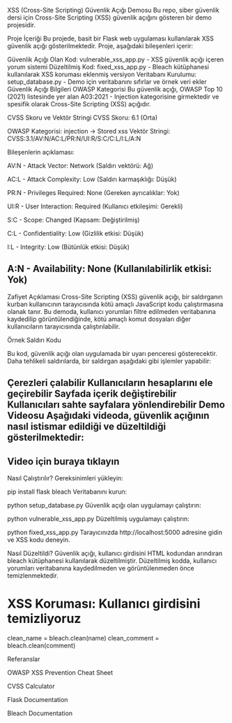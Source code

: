 XSS (Cross-Site Scripting) Güvenlik Açığı Demosu
Bu repo, siber güvenlik dersi için Cross-Site Scripting (XSS) güvenlik açığını gösteren bir demo projesidir.

Proje İçeriği
Bu projede, basit bir Flask web uygulaması kullanılarak XSS güvenlik açığı gösterilmektedir. Proje, aşağıdaki bileşenleri içerir:

Güvenlik Açığı Olan Kod: vulnerable_xss_app.py - XSS güvenlik açığı içeren yorum sistemi
Düzeltilmiş Kod: fixed_xss_app.py - Bleach kütüphanesi kullanılarak XSS koruması eklenmiş versiyon
Veritabanı Kurulumu: setup_database.py - Demo için veritabanını sıfırlar ve örnek veri ekler
Güvenlik Açığı Bilgileri
OWASP Kategorisi
Bu güvenlik açığı, OWASP Top 10 (2021) listesinde yer alan A03:2021 - Injection kategorisine girmektedir ve spesifik olarak Cross-Site Scripting (XSS) açığıdır.

CVSS Skoru ve Vektör Stringi
CVSS Skoru: 6.1 (Orta)

OWASP Kategorisi: injection -> Stored xss
Vektör Stringi: CVSS:3.1/AV:N/AC:L/PR:N/UI:R/S:C/C:L/I:L/A:N

Bileşenlerin açıklaması:

AV:N - Attack Vector: Network (Saldırı vektörü: Ağ)

AC:L - Attack Complexity: Low (Saldırı karmaşıklığı: Düşük)

PR:N - Privileges Required: None (Gereken ayrıcalıklar: Yok)

UI:R - User Interaction: Required (Kullanıcı etkileşimi: Gerekli)

S:C - Scope: Changed (Kapsam: Değiştirilmiş)

C:L - Confidentiality: Low (Gizlilik etkisi: Düşük)

I:L - Integrity: Low (Bütünlük etkisi: Düşük)

A:N - Availability: None (Kullanılabilirlik etkisi: Yok)
-------------------------------------------------------------------------------
Zafiyet Açıklaması
Cross-Site Scripting (XSS) güvenlik açığı, bir saldırganın kurban kullanıcının tarayıcısında kötü amaçlı JavaScript kodu çalıştırmasına olanak tanır. Bu demoda, kullanıcı yorumları filtre edilmeden veritabanına kaydedilip görüntülendiğinde, kötü amaçlı komut dosyaları diğer kullanıcıların tarayıcısında çalıştırılabilir.

Örnek Saldırı Kodu
<script>alert('XSS!')</script>
Bu kod, güvenlik açığı olan uygulamada bir uyarı penceresi gösterecektir. Daha tehlikeli saldırılarda, bir saldırgan aşağıdaki gibi işlemler yapabilir:

Çerezleri çalabilir
Kullanıcıların hesaplarını ele geçirebilir
Sayfada içerik değiştirebilir
Kullanıcıları sahte sayfalara yönlendirebilir
Demo Videosu
Aşağıdaki videoda, güvenlik açığının nasıl istismar edildiği ve düzeltildiği gösterilmektedir:
-------------------------------------------------------------------------------
Video için buraya tıklayın
-------------------------------------------------------------------------------
Nasıl Çalıştırılır?
Gereksinimleri yükleyin:

pip install flask bleach
Veritabanını kurun:

python setup_database.py
Güvenlik açığı olan uygulamayı çalıştırın:

python vulnerable_xss_app.py
Düzeltilmiş uygulamayı çalıştırın:

python fixed_xss_app.py
Tarayıcınızda http://localhost:5000 adresine gidin ve XSS kodu deneyin.

Nasıl Düzeltildi?
Güvenlik açığı, kullanıcı girdisini HTML kodundan arındıran bleach kütüphanesi kullanılarak düzeltilmiştir. Düzeltilmiş kodda, kullanıcı yorumları veritabanına kaydedilmeden ve görüntülenmeden önce temizlenmektedir.

# XSS Koruması: Kullanıcı girdisini temizliyoruz
clean_name = bleach.clean(name)
clean_comment = bleach.clean(comment)

Referanslar

OWASP XSS Prevention Cheat Sheet

CVSS Calculator

Flask Documentation

Bleach Documentation
